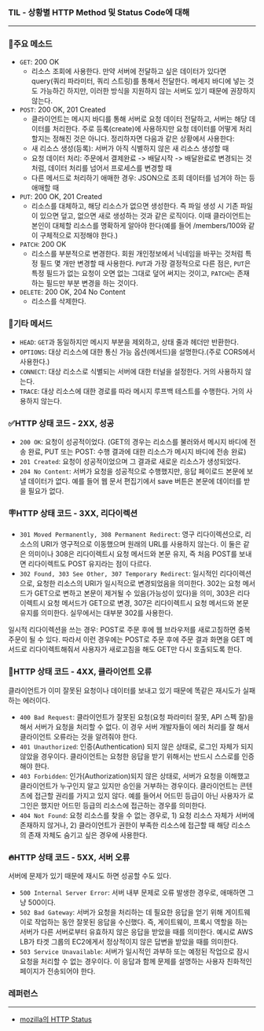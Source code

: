 ### TIL - 상황별 HTTP Method 및 Status Code에 대해
---
### 📌주요 메소드
- `GET`: 200 OK
  - 리소스 조회에 사용한다. 만약 서버에 전달하고 싶은 데이터가 있다면 query(쿼리 파라미터, 쿼리 스트링)를 통해서 전달한다. 메세지 바디에 넣는 것도 가능하긴 하지만, 이러한 방식을 지원하지 않는 서버도 있기 때문에 권장하지 않는다.
- `POST`: 200 OK, 201 Created
  - 클라이언트는 메시지 바디를 통해 서버로 요청 데이터 전달하고, 서버는 해당 데이터를 처리한다. 주로 등록(create)에 사용하지만 요청 데이터를 어떻게 처리할지는 정해진 것은 아니다. 정리하자면 다음과 같은 상황에서 사용한다:
  - 새 리소스 생성(등록): 서버가 아직 식별하지 않은 새 리소스 생성할 때
  - 요청 데이터 처리: 주문에서 결제완료 -> 배달시작 -> 배달완료로 변경되는 것처럼, 데이터 처리를 넘어서 프로세스를 변경할 때
  - 다른 메서드로 처리하기 애매한 경우: JSON으로 조회 데이터를 넘겨야 하는 등 애매할 때
- `PUT`: 200 OK, 201 Created
  - 리소스를 대체하고, 해당 리소스가 없으면 생성한다. 즉 파일 생성 시 기존 파일이 있으면 덮고, 없으면 새로 생성하는 것과 같은 로직이다. 이때 클라이언트는 본인이 대체할 리소스를 명확하게 알아야 한다(예를 들어 /members/100와 같이 구체적으로 지정해야 한다.)
- `PATCH`: 200 OK
  - 리소스를 부분적으로 변경한다. 회원 개인정보에서 닉네임을 바꾸는 것처럼 특정 필드 몇 개만 변경할 때 사용한다. `PUT`과 가장 결정적으로 다른 점은, `PUT`은 특정 필드가 없는 요청이 오면 없는 그대로 덮어 써지는 것이고, `PATCH`는 존재하는 필드만 부분 변경을 하는 것이다.
- `DELETE`: 200 OK, 204 No Content
  - 리소스를 삭제한다.

### 🎸기타 메서드
- `HEAD`: `GET`과 동일하지만 메시지 부분을 제외하고, 상태 줄과 헤더만 반환한다.
- `OPTIONS`: 대상 리소스에 대한 통신 가능 옵션(메서드)을 설명한다.(주로 CORS에서 사용한다.)
- `CONNECT`: 대상 리소스로 식별되는 서버에 대한 터널을 설정한다. 거의 사용하지 않는다.
- `TRACE`: 대상 리소스에 대한 경로를 따라 메시지 루프백 테스트를 수행한다. 거의 사용하지 않는다.

### ✅HTTP 상태 코드 - 2XX, 성공
- `200 OK`: 요청이 성공적이었다. (GET의 경우는 리소스를 불러와서 메시지 바디에 전송 완료, PUT 또는 POST: 수행 결과에 대한 리소스가 메시지 바디에 전송 완료)
- `201 Created`: 요청이 성공적이었으며 그 결과로 새로운 리소스가 생성되었다.
- `204 No Content`: 서버가 요청을 성공적으로 수행했지만, 응답 페이로드 본문에 보낼 데이터가 없다. 예를 들어 웹 문서 편집기에서 save 버튼은 본문에 데이터를 받을 필요가 없다.
  
### 🪧HTTP 상태 코드 - 3XX, 리다이렉션
- `301 Moved Permanently, 308 Permanent Redirect`: 영구 리다이렉션으로, 리소스의 URI가 영구적으로 이동했으며 원래의 URL를 사용하지 않는다. 이 둘은 같은 의미이나 308은 리다이렉트시 요청 메서드와 본문 유지, 즉 처음 POST를 보내면 리다이렉트도 POST 유지라는 점이 다르다.
- `302 Found, 303 See Other, 307 Temporary Redirect`: 일시적인 리다이렉션으로, 요청한 리소스의 URI가 일시적으로 변경되었음을 의미한다. 302는 요청 메서드가 GET으로 변하고 본문이 제거될 수 있음(가능성이 있다)을 의미, 303은 리다이렉트시 요청 메서드가 GET으로 변경, 307은 리다이렉트시 요청 메서드와 본문 유지를 의미한다. 실무에서는 대부분 302를 사용한다.

일시적 리다이렉션을 쓰는 경우: POST로 주문 후에 웹 브라우저를 새로고침하면 중복 주문이 될 수 있다. 따라서 이런 경우에는 POST로 주문 후에 주문 결과 화면을 GET 메서드로 리다이렉트해줘서 사용자가 새로고침을 해도 GET만 다시 호출되도록 한다.

### 🚫HTTP 상태 코드 - 4XX, 클라이언트 오류
클라이언트가 이미 잘못된 요청이나 데이터를 보내고 있기 때문에 똑같은 재시도가 실패하는 에러이다.
- `400 Bad Request`: 클라이언트가 잘못된 요청(요청 파라미터 잘못, API 스펙 잘)을 해서 서버가 요청을 처리할 수 없다. 이 경우 서버 개발자들이 에러 처리를 잘 해서 클라이언트 오류라는 것을 알려줘야 한다.
- `401 Unauthorized`: 인증(Authentication) 되지 않은 상태로, 로그인 자체가 되지 않았을 경우이다. 클라이언트는 요청한 응답을 받기 위해서는 반드시 스스로를 인증해야 한다.
- `403 Forbidden`: 인가(Authorization)되지 않은 상태로, 서버가 요청을 이해했고 클라이언트가 누구인지 알고 있지만 승인을 거부하는 경우이다. 클라이언트는 콘텐츠에 접근할 권리를 가지고 있지 않다. 예를 들어서 어드민 등급이 아닌 사용자가 로그인은 했지만 어드민 등급의 리소스에 접근하는 경우를 의미한다.
- `404 Not Found`: 요청 리소스를 찾을 수 없는 경우로, 1) 요청 리소스 자체가 서버에 존재하지 않거나, 2) 클라이언트가 권한이 부족한 리소스에 접근할 때 해당 리소스의 존재 자체도 숨기고 싶은 경우에 사용한다.

### 🔥HTTP 상태 코드 - 5XX, 서버 오류
서버에 문제가 있기 때문에 재시도 하면 성공할 수도 있다.
- `500 Internal Server Error`: 서버 내부 문제로 오류 발생한 경우로, 애매하면 그냥 500이다.
- `502 Bad Gateway`: 서버가 요청을 처리하는 데 필요한 응답을 얻기 위해 게이트웨이로 작업하는 동안 잘못된 응답을 수신했다. 즉, 게이트웨이, 프록시 역할을 하는 서버가 다른 서버로부터 유효하지 않은 응답을 받았을 때를 의미한다. 예시로 AWS LB가 타겟 그룹의 EC2에게서 정상적이지 않은 답변을 받았을 때를 의미한다.
- `503 Service Unavailable`: 서버가 일시적인 과부하 또는 예정된 작업으로 잠시 요청을 처리할 수 없는 경우이다. 이 응답과 함께 문제를 설명하는 사용자 친화적인 페이지가 전송되어야 한다.

### 레퍼런스
---
- [mozilla의 HTTP Status](https://developer.mozilla.org/ko/docs/Web/HTTP/Status)
